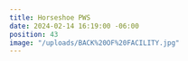 ```yaml
---
title: Horseshoe PWS
date: 2024-02-14 16:19:00 -06:00
position: 43
image: "/uploads/BACK%20OF%20FACILITY.jpg"
---
```


